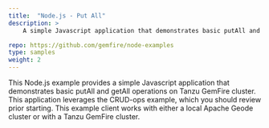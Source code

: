 ```yaml
---
title:  "Node.js - Put All"
description: >
    A simple Javascript application that demonstrates basic putAll and getAll operations on Tanzu GemFire cluster. This application leverages the CRUD-ops example, which you should review prior starting.

repo: https://github.com/gemfire/node-examples
type: samples
weight: 2
---
```


This Node.js example provides a simple Javascript application that demonstrates basic putAll and getAll operations on Tanzu GemFire cluster. This application leverages the CRUD-ops example, which you should review prior starting. This example client works with either a local Apache Geode cluster or with a Tanzu GemFire cluster.
